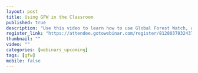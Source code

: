 ```yaml
---
layout: post
title: Using GFW in the Classroom
published: true
description: "Use this video to learn how to use Global Forest Watch, an interactive online forest monitoring and alert system designed to empower people..."
register_link: "https://attendee.gotowebinar.com/register/8128037832437556226"
thumbnail: ""
video: ""
categories: [webinars_upcoming]
tags: [gfw]
mobile: false
---
```



<div id="desktopContent" class="content">
  <div class="video">
    <iframe width="560" height="315" src="" frameborder="0" allowfullscreen></iframe>
  </div>
</div>

<div id="mobileContent" class="content">
</div>

